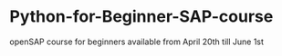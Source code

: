 # Python-for-Beginner-SAP-course
openSAP course for beginners available from April 20th till June 1st  
